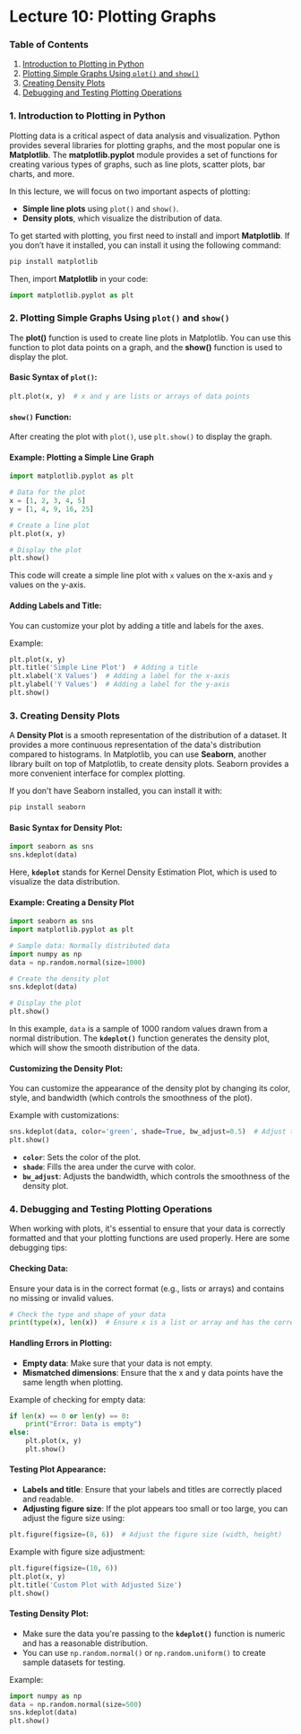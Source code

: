 # Lecture 10: Plotting Graphs

### **Table of Contents**

1. [Introduction to Plotting in Python](#introduction-to-plotting-in-python)
2. [Plotting Simple Graphs Using `plot()` and `show()`](#plotting-simple-graphs-using-plot-and-show)
3. [Creating Density Plots](#creating-density-plots)
4. [Debugging and Testing Plotting Operations](#debugging-and-testing-plotting-operations)

### 1. **Introduction to Plotting in Python**

Plotting data is a critical aspect of data analysis and visualization. Python provides several libraries for plotting graphs, and the most popular one is **Matplotlib**. The **matplotlib.pyplot** module provides a set of functions for creating various types of graphs, such as line plots, scatter plots, bar charts, and more.

In this lecture, we will focus on two important aspects of plotting:
- **Simple line plots** using `plot()` and `show()`.
- **Density plots**, which visualize the distribution of data.

To get started with plotting, you first need to install and import **Matplotlib**. If you don’t have it installed, you can install it using the following command:
```bash
pip install matplotlib
```

Then, import **Matplotlib** in your code:
```python
import matplotlib.pyplot as plt
```

### 2. **Plotting Simple Graphs Using `plot()` and `show()`**

The **plot()** function is used to create line plots in Matplotlib. You can use this function to plot data points on a graph, and the **show()** function is used to display the plot.

#### Basic Syntax of `plot()`:
```python
plt.plot(x, y)  # x and y are lists or arrays of data points
```

#### `show()` Function:
After creating the plot with `plot()`, use `plt.show()` to display the graph.

#### Example: Plotting a Simple Line Graph
```python
import matplotlib.pyplot as plt

# Data for the plot
x = [1, 2, 3, 4, 5]
y = [1, 4, 9, 16, 25]

# Create a line plot
plt.plot(x, y)

# Display the plot
plt.show()
```

This code will create a simple line plot with `x` values on the x-axis and `y` values on the y-axis.

#### Adding Labels and Title:
You can customize your plot by adding a title and labels for the axes.

Example:
```python
plt.plot(x, y)
plt.title('Simple Line Plot')  # Adding a title
plt.xlabel('X Values')  # Adding a label for the x-axis
plt.ylabel('Y Values')  # Adding a label for the y-axis
plt.show()
```

### 3. **Creating Density Plots**

A **Density Plot** is a smooth representation of the distribution of a dataset. It provides a more continuous representation of the data's distribution compared to histograms. In Matplotlib, you can use **Seaborn**, another library built on top of Matplotlib, to create density plots. Seaborn provides a more convenient interface for complex plotting.

If you don't have Seaborn installed, you can install it with:
```bash
pip install seaborn
```

#### Basic Syntax for Density Plot:
```python
import seaborn as sns
sns.kdeplot(data)
```

Here, **`kdeplot`** stands for Kernel Density Estimation Plot, which is used to visualize the data distribution.

#### Example: Creating a Density Plot
```python
import seaborn as sns
import matplotlib.pyplot as plt

# Sample data: Normally distributed data
import numpy as np
data = np.random.normal(size=1000)

# Create the density plot
sns.kdeplot(data)

# Display the plot
plt.show()
```

In this example, `data` is a sample of 1000 random values drawn from a normal distribution. The **`kdeplot()`** function generates the density plot, which will show the smooth distribution of the data.

#### Customizing the Density Plot:
You can customize the appearance of the density plot by changing its color, style, and bandwidth (which controls the smoothness of the plot).

Example with customizations:
```python
sns.kdeplot(data, color='green', shade=True, bw_adjust=0.5)  # Adjust the bandwidth for smoothness
plt.show()
```

- **`color`**: Sets the color of the plot.
- **`shade`**: Fills the area under the curve with color.
- **`bw_adjust`**: Adjusts the bandwidth, which controls the smoothness of the density plot.

### 4. **Debugging and Testing Plotting Operations**

When working with plots, it's essential to ensure that your data is correctly formatted and that your plotting functions are used properly. Here are some debugging tips:

#### Checking Data:
Ensure your data is in the correct format (e.g., lists or arrays) and contains no missing or invalid values.
```python
# Check the type and shape of your data
print(type(x), len(x))  # Ensure x is a list or array and has the correct length
```

#### Handling Errors in Plotting:
- **Empty data**: Make sure that your data is not empty.
- **Mismatched dimensions**: Ensure that the x and y data points have the same length when plotting.

Example of checking for empty data:
```python
if len(x) == 0 or len(y) == 0:
    print("Error: Data is empty")
else:
    plt.plot(x, y)
    plt.show()
```

#### Testing Plot Appearance:
- **Labels and title**: Ensure that your labels and titles are correctly placed and readable.
- **Adjusting figure size**: If the plot appears too small or too large, you can adjust the figure size using:
```python
plt.figure(figsize=(8, 6))  # Adjust the figure size (width, height)
```

Example with figure size adjustment:
```python
plt.figure(figsize=(10, 6))
plt.plot(x, y)
plt.title('Custom Plot with Adjusted Size')
plt.show()
```

#### Testing Density Plot:
- Make sure the data you're passing to the **`kdeplot()`** function is numeric and has a reasonable distribution.
- You can use `np.random.normal()` or `np.random.uniform()` to create sample datasets for testing.

Example:
```python
import numpy as np
data = np.random.normal(size=500)
sns.kdeplot(data)
plt.show()
```